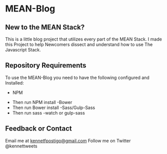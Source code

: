 # MEAN-Blog
## New to the MEAN Stack?

This is a little blog project that utilizes every part of the MEAN Stack.
I made this Project to help Newcomers dissect and understand how to use
The Javascript Stack.

## Repository Requirements

To use the MEAN-Blog you need to have the following configured and Installed:

- NPM
* Then run NPM install
-Bower
* Then run Bower install
-Sass/Gulp-Sass
* Then run sass -watch or gulp-sass

## Feedback or Contact

Email me at kennetfpostigo@gmail.com
Follow me on Twitter @kennettweets
